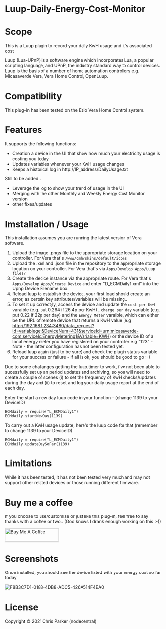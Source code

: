 # Luup-Daily-Energy-Cost-Monitor

# Scope

This is a Luup plugin to record your daily KwH usage and it's associated cost

Luup (Lua-UPnP) is a software engine which incorporates Lua, a popular scripting language, and UPnP, the industry standard way to control devices. Luup is the basis of a number of home automation controllers e.g. Micasaverde Vera, Vera Home Control, OpenLuup.

# Compatibility

This plug-in has been tested on the Ezlo Vera Home Control system.

# Features

It supports the following functions:

* Creation a device in the UI that show how much your electricity usage is costing you today
* Updates variables whenever your KwH usage changes
* Keeps a historical log in http://IP_address/DailyUsage.txt

Still to be added..

* Leverage the log to show your trend of usage in the UI
* Merging with the other Monthly and Weekly Energy Cost Monitor version
* other fixes/updates

# Imstallation / Usage

This installation assumes you are running the latest version of Vera software.

1. Upload the image .pngs file to the appropriate storage location on your controller. For Vera that's `/www/cmh/skins/default/icons`
2. Upload the .xml and .json file in the repository to the appropriate storage location on your controller. For Vera that's via `Apps/Develop Apps/Luup files/`
3. Create the decice instance via the appropriate route. For Vera that's `Apps/Develop Apps/Create Device` and enter "D_ECMDaily1.xml" into the Upnp Device Filename box. 
4. Reload luup to establish the device, your first load should create an error, as certain key attributes/variables will be missing..
5. To set it up correct;ly, access the device and update the `cost per KwH` varaible (e.g. put 0.264 if 26.4p per KwH) , `charge per day` variable (e.g. put 0.22 if 22p per day) and the `Energy Meter` varaible, which can either be the URL of remote device that returns a KwH value (e.g http://192.168.1.234:3480/data_request?id=variableget&DeviceNum=431&serviceId=urn:micasaverde-com:serviceId:EnergyMetering1&Variable=KWH) or the device ID of a local energy meter you have registered on your controller e.g "123" - Note - the latter configuration has not been tested yet..
6. Reload luup again (just to be sure) and check the plugin status variable for your success or failure - if all is ok, you should be good to go :-)

Due to some challanges getting the luup.timer to work, i've not been able to sucessfully set up an period updates and archiving, so you will need to create a couple of scenes (i) to set the frequency of KwH checks/updates during the day and (ii) to reset and log your daily usage report at the end of each day.

Enter the start a new day luup code in your function - (change 1139 to your DeviceID)
````
ECMdaily = require("L_ECMDaily1") 
ECMdaily.startNewDay(1139)
````
To carry out a KwH usage update, here's the luup code for that (remember to change 1139 to your DeviceID)
````
ECMdaily = require("L_ECMDaily1") 
ECMdaily.updateDaySoFar(1139) 
````

# Limitations

While it has been tested, it has not been tested very much and may not support other related devices or those running different firmware.

# Buy me a coffee

If you choose to use/customise or just like this plug-in, feel free to say thanks with a coffee or two.. 
(God knows I drank enough working on this :-)) 

<a href="https://www.paypal.me/nodezero" target="_blank"><img src="https://www.buymeacoffee.com/assets/img/custom_images/orange_img.png" alt="Buy Me A Coffee" style="height: 41px !important;width: 174px !important;box-shadow: 0px 3px 2px 0px rgba(190, 190, 190, 0.5) !important;-webkit-box-shadow: 0px 3px 2px 0px rgba(190, 190, 190, 0.5) !important;" ></a>

# Screenshots

Once installed, you should see the device listed with your energy cost so far today

![F8B3C7D1-0188-4DB8-ADC5-426A514F4EA0](https://user-images.githubusercontent.com/4349292/148679688-6a56d7b3-c029-445b-81b5-c44ddfd09510.jpeg)

# License

Copyright © 2021 Chris Parker (nodecentral)
